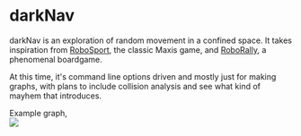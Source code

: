 # darkNav

<p>darkNav is an exploration of random movement in a confined space.  It takes inspiration from <a href="https://en.wikipedia.org/wiki/RoboSport">RoboSport</a>, the classic Maxis game, and <a href="https://en.wikipedia.org/wiki/RoboRally">RoboRally</a>, a phenomenal boardgame.</p>

<p>At this time, it's command line options driven and mostly just for making graphs, with plans to include collision analysis and see what kind of mayhem that introduces.</p>

<p>Example graph,<br>
<img src="http://i.imgur.com/RNWTfaQ.png"/></p>
